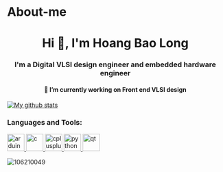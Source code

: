 # About-me
<h1 align="center">Hi 👋, I'm Hoang Bao Long</h1>
<h3 align="center">I'm a Digital VLSI design engineer and embedded hardware engineer</h3>

<h4 align="center">🔭 I’m currently working on Front end VLSI design </h4>

[![My github stats](https://github-readme-stats.vercel.app/api?username=106210049&theme=solarized-light)](https://github.com/106210049)

<h3 align="left">Languages and Tools:</h3>
<p align="left"> <a href="https://www.arduino.cc/" target="_blank"> <img src="https://cdn.worldvectorlogo.com/logos/arduino-1.svg" alt="arduino" width="40" height="40"/> </a>
<a href="https://www.cprogramming.com/" target="_blank"> <img src="https://cdn.jsdelivr.net/gh/devicons/devicon@v2.9.0/icons/c/c-plain.svg" alt="c" width="40" height="40"/> </a>
<a href="https://www.w3schools.com/cpp/" target="_blank"> <img src="https://cdn.jsdelivr.net/gh/devicons/devicon@v2.9.0/icons/cplusplus/cplusplus-original.svg" alt="cplusplus" width="40" height="40"/> </a>
<a href="https://www.python.org" target="_blank"> <img src="https://cdn.jsdelivr.net/gh/devicons/devicon@v2.9.0/icons/python/python-original.svg" alt="python" width="40" height="40"/> </a>
<a href="https://www.qt.io/" target="_blank"> <img src="https://upload.wikimedia.org/wikipedia/commons/0/0b/Qt_logo_2016.svg" alt="qt" width="40" height="40"/> </a>

<p align="left"> <img src="https://komarev.com/ghpvc/?username=106210049&label=Profile%20views&color=0e75b6&style=flat" alt="106210049" /> </p>
